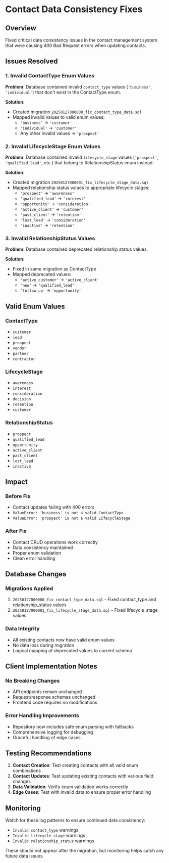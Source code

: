 # Contact Data Consistency Fixes

## Overview
Fixed critical data consistency issues in the contact management system that were causing 400 Bad Request errors when updating contacts.

## Issues Resolved

### 1. Invalid ContactType Enum Values
**Problem**: Database contained invalid `contact_type` values (`'business'`, `'individual'`) that don't exist in the ContactType enum.

**Solution**: 
- Created migration `20250127000000_fix_contact_type_data.sql`
- Mapped invalid values to valid enum values:
  - `'business'` → `'customer'`
  - `'individual'` → `'customer'`
  - Any other invalid values → `'prospect'`

### 2. Invalid LifecycleStage Enum Values
**Problem**: Database contained invalid `lifecycle_stage` values (`'prospect'`, `'qualified_lead'`, etc.) that belong to RelationshipStatus enum instead.

**Solution**:
- Created migration `20250127000001_fix_lifecycle_stage_data.sql`
- Mapped relationship status values to appropriate lifecycle stages:
  - `'prospect'` → `'awareness'`
  - `'qualified_lead'` → `'interest'`
  - `'opportunity'` → `'consideration'`
  - `'active_client'` → `'customer'`
  - `'past_client'` → `'retention'`
  - `'lost_lead'` → `'consideration'`
  - `'inactive'` → `'retention'`

### 3. Invalid RelationshipStatus Values
**Problem**: Database contained deprecated relationship status values.

**Solution**:
- Fixed in same migration as ContactType
- Mapped deprecated values:
  - `'active_customer'` → `'active_client'`
  - `'new'` → `'qualified_lead'`
  - `'follow_up'` → `'opportunity'`

## Valid Enum Values

### ContactType
- `customer`
- `lead`
- `prospect`
- `vendor`
- `partner`
- `contractor`

### LifecycleStage
- `awareness`
- `interest`
- `consideration`
- `decision`
- `retention`
- `customer`

### RelationshipStatus
- `prospect`
- `qualified_lead`
- `opportunity`
- `active_client`
- `past_client`
- `lost_lead`
- `inactive`

## Impact

### Before Fix
- Contact updates failing with 400 errors
- `ValueError: 'business' is not a valid ContactType`
- `ValueError: 'prospect' is not a valid LifecycleStage`

### After Fix
- Contact CRUD operations work correctly
- Data consistency maintained
- Proper enum validation
- Clean error handling

## Database Changes

### Migrations Applied
1. `20250127000000_fix_contact_type_data.sql` - Fixed contact_type and relationship_status values
2. `20250127000001_fix_lifecycle_stage_data.sql` - Fixed lifecycle_stage values

### Data Integrity
- All existing contacts now have valid enum values
- No data loss during migration
- Logical mapping of deprecated values to current schema

## Client Implementation Notes

### No Breaking Changes
- API endpoints remain unchanged
- Request/response schemas unchanged
- Frontend code requires no modifications

### Error Handling Improvements
- Repository now includes safe enum parsing with fallbacks
- Comprehensive logging for debugging
- Graceful handling of edge cases

## Testing Recommendations

1. **Contact Creation**: Test creating contacts with all valid enum combinations
2. **Contact Updates**: Test updating existing contacts with various field changes
3. **Data Validation**: Verify enum validation works correctly
4. **Edge Cases**: Test with invalid data to ensure proper error handling

## Monitoring

Watch for these log patterns to ensure continued data consistency:
- `Invalid contact_type` warnings
- `Invalid lifecycle_stage` warnings  
- `Invalid relationship_status` warnings

These should not appear after the migration, but monitoring helps catch any future data issues. 